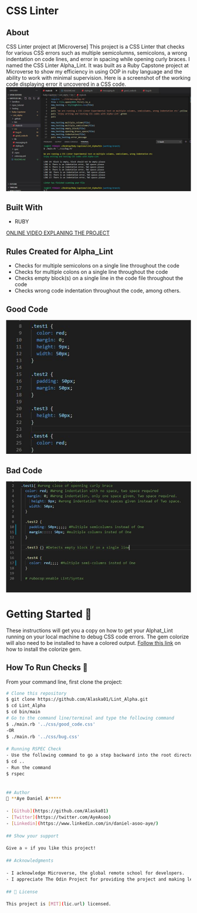 # CSS Linter

## About
CSS Linter project at [Microverse]
This project is a CSS Linter that checks for various CSS errors such as multiple semicolumns, semicolons, a wrong indentation on code lines, and error in spacing while opening curly braces. I named the CSS Linter Alpha_Lint. It was built as a Ruby Capstone project at Microverse to show my efficiency in using OOP in ruby language and the ability to work with minimal supervision. Here is a screenshot of the working code displaying error it uncovered in a CSS code.
![screenshot](./assets/errors.JPG)
 
## Built With

- RUBY

[ONLINE VIDEO EXPLANING THE PROJECT](https://www.loom.com/share/cc99f6a5bf9c4013ac8093cd370eec0c)


## Rules Created for Alpha_Lint

- Checks for multiple semicolons on a single line throughout the code
- Checks for multiple colons on a single line throughout the code
- Checks empty block(s) on a single line in the code file throughout the code
- Checks wrong code indentation throughout the code, among others.

## Good Code
![screenshot](./assets/goodcode.JPG)
 
 ## Bad Code
 ![screenshot](./assets/badcoding.JPG)



# Getting Started 🚀

These instructions will get you a copy on how to get your Alphat_Lint running on your local machine to debug CSS code errors. The gem colorize will also need to be installed to have a colored output. [Follow this link](https://www.devdungeon.com/content/colorize-ruby-terminal-output) on how to install the colorize gem.

## How To Run Checks 🔧

From your command line, first clone the project:  

```bash
# Clone this repository
$ git clone https://github.com/Alaska01/Lint_Alpha.git
$ cd Lint_Alpha
$ cd bin/main
# Go to the command line/terminal and type the following command
$ ./main.rb '../css/good_code.css'
-OR
$ ./main.rb '../css/bug.css'

# Running RSPEC Check
- Use the following command to go a step backward into the root directory
$ cd ..
- Run the command
$ rspec


## Author
👤 **Aye Daniel A*****

- [Github](https://github.com/Alaska01)
- [Twitter](https://twitter.com/AyeAsoo)
- [Linkedin](https://www.linkedin.com/in/daniel-asoo-aye/)

## Show your support

Give a ⭐️ if you like this project!

## Acknowledgments

- I acknowledge Microverse, the global remote school for developers.
- I appreciate The Odin Project for providing the project and making lessons simple to learn.

## 📝 License

This project is [MIT](lic.url) licensed.
